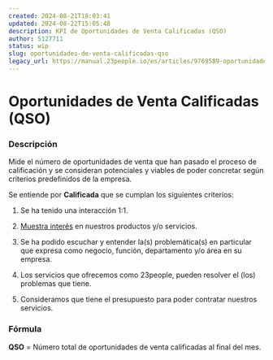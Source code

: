 ```yaml
---
created: 2024-08-21T18:03:41
updated: 2024-08-22T15:05:48
description: KPI de Oportunidades de Venta Calificadas (QSO)
author: 5127711
status: wip
slug: oportunidades-de-venta-calificadas-qso
legacy_url: https://manual.23people.io/es/articles/9769589-oportunidades-de-venta-calificadas-qso
---
```


# Oportunidades de Venta Calificadas (QSO)

### Descripción

Mide el número de oportunidades de venta que han pasado el proceso de
calificación y se consideran potenciales y viables de poder concretar según
criterios predefinidos de la empresa.

Se entiende por **Calificada** que se cumplan los siguientes criterios:

  1. Se ha tenido una interacción 1:1.

  2. [Muestra interés](https://docs.google.com/document/d/1XBdxztlImvuINt1NjNpRbZSEeXeKg39FeuJjbEVd9xI/edit#heading=h.ynyyxvlncm5v) en nuestros productos y/o servicios.

  3. Se ha podido escuchar y entender la(s) problemática(s) en particular que expresa como negocio, función, departamento y/o área en su empresa. 

  4. Los servicios que ofrecemos como 23people, pueden resolver el (los) problemas que tiene. 

  5. Consideramos que tiene el presupuesto para poder contratar nuestros servicios.

### Fórmula

**QSO** = Número total de oportunidades de venta calificadas al final del mes.


